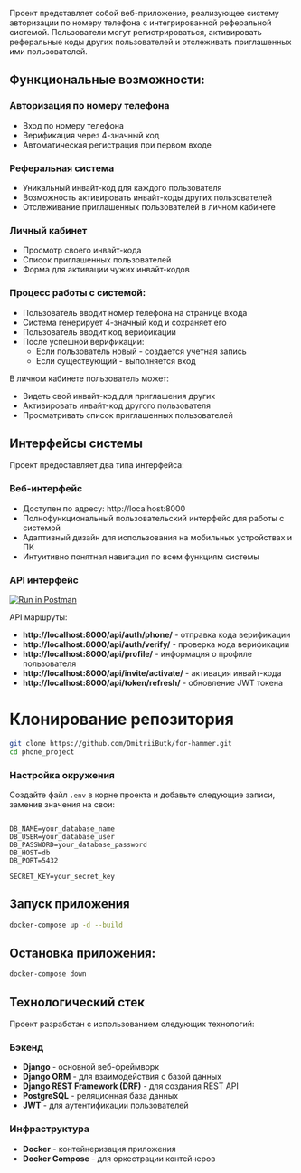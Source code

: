 Проект представляет собой веб-приложение, реализующее систему авторизации по номеру телефона с интегрированной
реферальной системой. Пользователи могут регистрироваться, активировать реферальные коды других пользователей и
отслеживать приглашенных ими пользователей.

## Функциональные возможности:

### Авторизация по номеру телефона

- Вход по номеру телефона
- Верификация через 4-значный код
- Автоматическая регистрация при первом входе

### Реферальная система

- Уникальный инвайт-код для каждого пользователя
- Возможность активировать инвайт-коды других пользователей
- Отслеживание приглашенных пользователей в личном кабинете

### Личный кабинет

- Просмотр своего инвайт-кода
- Список приглашенных пользователей
- Форма для активации чужих инвайт-кодов

### Процесс работы с системой:

- Пользователь вводит номер телефона на странице входа
- Система генерирует 4-значный код и сохраняет его
- Пользователь вводит код верификации
- После успешной верификации:
    - Если пользователь новый - создается учетная запись
    - Если существующий - выполняется вход

В личном кабинете пользователь может:

- Видеть свой инвайт-код для приглашения других
- Активировать инвайт-код другого пользователя
- Просматривать список приглашенных пользователей

## Интерфейсы системы

Проект предоставляет два типа интерфейса:

### Веб-интерфейс

- Доступен по адресу: http://localhost:8000
- Полнофункциональный пользовательский интерфейс для работы с системой
- Адаптивный дизайн для использования на мобильных устройствах и ПК
- Интуитивно понятная навигация по всем функциям системы

### API интерфейс

[![Run in Postman](https://run.pstmn.io/button.svg)](https://web.postman.co/workspace/My-Workspace~f5e1f7d4-f2af-48eb-8faf-e1bbbb8bf2c2/collection/28460613-192fa370-c064-41ba-83be-385628a91691?action=share&source=copy-link&creator=28460613)

API маршруты:

- **http://localhost:8000/api/auth/phone/** - отправка кода верификации
- **http://localhost:8000/api/auth/verify/** - проверка кода верификации
- **http://localhost:8000/api/profile/** - информация о профиле пользователя
- **http://localhost:8000/api/invite/activate/** - активация инвайт-кода
- **http://localhost:8000/api/token/refresh/** - обновление JWT токена

# Клонирование репозитория

```bash
git clone https://github.com/DmitriiButk/for-hammer.git
cd phone_project
```

### Настройка окружения

Создайте файл `.env` в корне проекта и добавьте следующие записи, заменив значения на свои:

```plaintext

DB_NAME=your_database_name
DB_USER=your_database_user
DB_PASSWORD=your_database_password
DB_HOST=db
DB_PORT=5432

SECRET_KEY=your_secret_key
```

## Запуск приложения

```bash
docker-compose up -d --build
```

## Остановка приложения:

```bash
docker-compose down
```

## Технологический стек

Проект разработан с использованием следующих технологий:

### Бэкенд

- **Django** - основной веб-фреймворк
- **Django ORM** - для взаимодействия с базой данных
- **Django REST Framework (DRF)** - для создания REST API
- **PostgreSQL** - реляционная база данных
- **JWT** - для аутентификации пользователей

### Инфраструктура

- **Docker** - контейнеризация приложения
- **Docker Compose** - для оркестрации контейнеров
